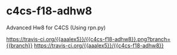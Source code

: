 # c4cs-f18-adhw8
Advanced Hw8 for C4CS (Using rpn.py)

https://travis-ci.org/{{aaalex5}}/{{c4cs-f18-adhw8}}.png?branch={{branch}}
https://travis-ci.org/{{aaalex5}}/{{c4cs-f18-adhw8}}
